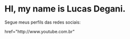# HI, my name is Lucas Degani.

Segue meus perfils das redes sociais:

<div>
  <a> href="http://www.youtube.com.br"</a>
</div>

